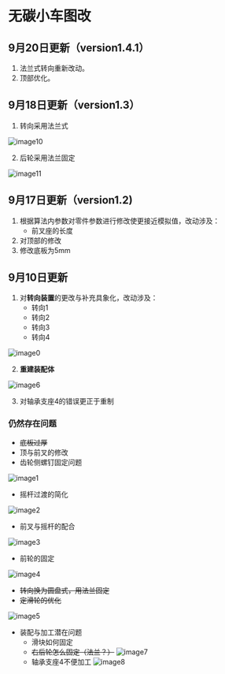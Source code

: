 # 无碳小车图改

## 9月20日更新（version1.4.1）
1. 法兰式转向重新改动。
2. 顶部优化。

## 9月18日更新（version1.3）

1. 转向采用法兰式

![image10](_images/转向法兰配合.png)

2. 后轮采用法兰固定

![image11](_images/后轮法兰.png)

## 9月17日更新（version1.2)

1. 根据算法内参数对零件参数进行修改使更接近模拟值，改动涉及：
    - 前叉座的长度
2. 对顶部的修改
3. 修改底板为5mm

## 9月10日更新

1. 对**转向装置**的更改与补充具象化，改动涉及：
   - 转向1
   - 转向2
   - 转向3
   - 转向4
  
![image0](_images/c1.png)
  
2. **重建装配体**

![image6](_images/c2.png)

3. 对轴承支座4的错误更正于重制
### 仍然存在问题

- ~~底板过厚~~
- 顶与前叉的修改
- 齿轮侧螺钉固定问题

![image1](_images/2.png)

- 摇杆过渡的简化

![image2](_images/3.png)

- 前叉与摇杆的配合

![image3](_images/4.png)

- 前轮的固定

![image4](_images/5.png)

- ~~转向换为圆盘式，用法兰固定~~
- ~~定滑轮的优化~~

![image5](_images/8.png)

- 装配与加工潜在问题
	- 滑块如何固定
	- ~~右后轮怎么固定（法兰？）~~
	![image7](_images/c_c1.png)
	- 轴承支座4不便加工
	![image8](_images/c_c2.png)
<!--stackedit_data:
eyJoaXN0b3J5IjpbMTEwMDc2ODQyMiwtMTMxNDUwNDYxN119
-->